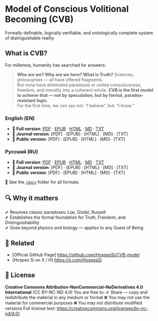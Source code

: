 # Model of Conscious Volitional Becoming (CVB)
Formally definable, logically verifiable, 
and ontologically complete system of distinguishable reality  

## What is CVB?
   For millennia, humanity has searched for answers:
> **Who are we? Why are we here? What is Truth?**
Sciences, philosophies — all have offered fragments.  
But none have eliminated paradoxes or united consciousness, 
freedom, and morality into a coherent whole.
   **CVB is the first model to achieve that — not 
by speculation, but by formal, paradox-resistant logic.**  
   For the first time, we can say not:
      “I believe”, but: “I know.”

### English (EN)
- 📘 **Full version**: [PDF](./docs/Big_Version_8.7_EN.pdf) · [EPUB](./docs/Big_Version_8.7_EN.epub) · [HTML](./docs/Big_Version_8.7_EN.html) · [MD](./docs/Big_Version_8.7_EN.md) · [TXT](./docs/Big_Version_8.7_EN.txt)
- 📑 **Journal version**: [PDF] · [EPUB] · [HTML] · [MD] · [TXT]
- 📣 **Public version**: [PDF] · [EPUB] · [HTML] · [MD] · [TXT]

### Русский (RU)
- 📘 **Full version**: [PDF](./docs/Big_Version_8.7_RU.pdf) · [EPUB](./docs/Big_Version_8.7_RU.epub) · [HTML](./docs/Big_Version_8.7_RU.html) · [MD](./docs/Big_Version_8.7_RU.md) · [TXT](./docs/Big_Version_8.7_RU.txt)
- 📑 **Journal version**: [PDF] · [EPUB] · [HTML] · [MD] · [TXT]
- 📣 **Public version**: [PDF] · [EPUB] · [HTML] · [MD] · [TXT]
  


📁 See the [`/docs`](./docs) folder for all formats.

## 🔍 Why it matters
✔ Resolves classic paradoxes: Liar, Gödel, Russell  
✔ Establishes the formal foundation for Truth, Freedom, and Distinguishability  
✔ Goes beyond physics and biology — applies to any Guest of Being

## 🔗 Related
- [Official GitHub Page] https://github.com/HospesSi/CVB-model  
- [Hospes Si on X / H] https://x.com/HospesSi  

## 📜 License 
**Creative Commons Attribution-NonCommercial-NoDerivatives 4.0 International** (CC BY-NC-ND 4.0)
You are free to:
✔ Share — copy and redistribute the material in any medium or format
❌ You may not use the material for commercial purposes
❌ You may not distribute modified versions
Full license text: https://creativecommons.org/licenses/by-nc-nd/4.0/

